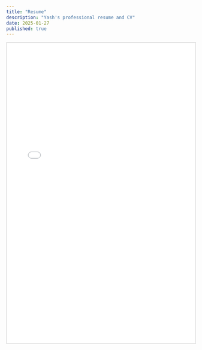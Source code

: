 ```yaml
---
title: "Resume"
description: "Yash's professional resume and CV"
date: 2025-01-27
published: true
---
```


<iframe src="/yashaswa_resume_.pdf" width="100%" height="800px" style="border: 1px solid #ccc;">
  <p>Your browser doesn't support PDF viewing. <a href="/yashaswa_resume_.pdf">Download the resume</a> instead.</p>
</iframe>
